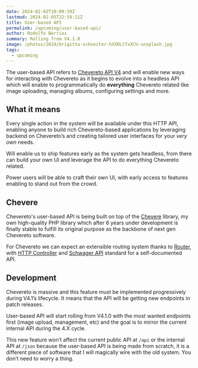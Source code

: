 ```yaml
---
date: 2024-02-02T10:09:59Z
lastmod: 2024-02-05T22:59:11Z
title: User-based API
permalink: /upcoming/user-based-api/
author: Rodolfo Berrios
summary: Rolling from V4.1.0
image: /photos/2024/brigitta-schneiter-hXXRLtTxXCU-unsplash.jpg
tags:
  - upcoming
---
```


The user-based API refers to [Chevereto API V4](https://v4-docs.chevereto.com/developer/api/api-v4) and will enable new ways for interacting with Chevereto as it begins to evolve into a headless API which will enable to programmatically do **everything** Chevereto related like image uploading, managing albums, configuring settings and more.

## What it means

Every single action in the system will be available under this HTTP API, enabling anyone to build rich Chevereto-based applications by leveraging backend on Chevereto’s and creating tailored user interfaces for your _very own_ needs.

Will enable us to ship features early as the system gets headless, from there can build your own UI and leverage the API to do everything Chevereto related.

Power users will be able to craft their own UI, with early access to features enabling to stand out from the crowd.

## Chevere

Chevereto's user-based API is being built on top of the [Chevere](https://chevere.org) library, my own high-quality PHP library which after 6 years under development is finally stable to fulfill its original purpose as the backbone of next gen Chevereto software.

For Chevereto we can expect an extensible routing system thanks to [Router](https://chevere.org/packages/router), with [HTTP Controller](https://chevere.org/packages/http.html#controller) and [Schwager API](https://chevere.org/packages/schwager) standard for a self-documented API.

## Development

Chevereto is massive and this feature must be implemented progressively during V4.1’s lifecycle. It means that the API will be getting new endpoints in patch releases.

User-based API will start rolling from V4.1.0 with the most wanted endpoints first (image upload, management, etc) and the goal is to mirror the current internal API during the 4.X cycle.

This new feature won’t affect the current public API at `/api` or the internal API at `/json` because the user-based API is being made from scratch, it is a different piece of software that I will magically wire with the old system. You don’t need to worry a thing.
